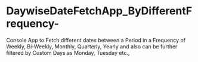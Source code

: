 # DaywiseDateFetchApp_ByDifferentFrequency-
Console App to Fetch different dates between a Period in a Frequency of Weekly, Bi-Weekly, Monthly, Quarterly, Yearly and also can be further filtered by Custom Days as Monday, Tuesday etc.,
